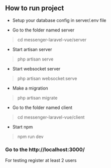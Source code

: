 ## How to run project
- Setup your database config in server/.env file

- Go to the folder named server
> cd messenger-laravel-vue/server

- Start artisan server
> php artisan serve

- Start websocket server
> php artisan websocket:serve

- Make a migration
> php artisan migrate

- Go to the folder named client
> cd messenger-laravel-vue/client

- Start npm
> npm run dev

### Go to the http://localhost:3000/

For testing register at least 2 users